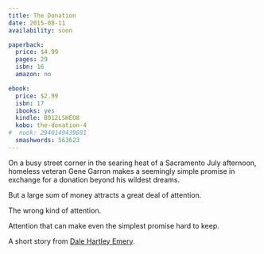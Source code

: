 ```yaml
---
title: The Donation
date: 2015-08-11
availability: soon

paperback:
  price: $4.99
  pages: 29
  isbn: 16
  amazon: no

ebook:
  price: $2.99
  isbn: 17
  ibooks: yes
  kindle: B012LSHEO8
  kobo: the-donation-4
#  nook: 2940149439881
  smashwords: 563623
---
```


On a busy street corner in the searing heat of a Sacramento July afternoon,
homeless veteran Gene Garron
makes a seemingly simple promise
in exchange for a donation beyond his wildest dreams.

But a large sum of money attracts a great deal of attention.

The wrong kind of attention.

Attention that can make even the simplest promise hard to keep.

A short story
from [Dale Hartley Emery](http://dalehartleyemery.com).
